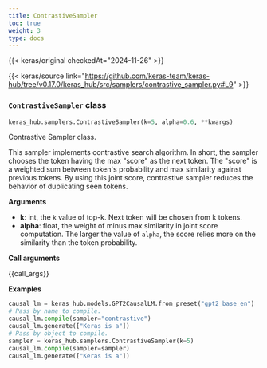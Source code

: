 ```yaml
---
title: ContrastiveSampler
toc: true
weight: 3
type: docs
---
```


{{< keras/original checkedAt="2024-11-26" >}}

{{< keras/source link="https://github.com/keras-team/keras-hub/tree/v0.17.0/keras_hub/src/samplers/contrastive_sampler.py#L9" >}}

### `ContrastiveSampler` class

```python
keras_hub.samplers.ContrastiveSampler(k=5, alpha=0.6, **kwargs)
```

Contrastive Sampler class.

This sampler implements contrastive search algorithm. In short, the sampler
chooses the token having the max "score" as the next token. The "score" is
a weighted sum between token's probability and max similarity against
previous tokens. By using this joint score, contrastive sampler reduces the
behavior of duplicating seen tokens.

**Arguments**

- **k**: int, the `k` value of top-k. Next token will be chosen from k tokens.
- **alpha**: float, the weight of minus max similarity in joint score
  computation. The larger the value of `alpha`, the score relies more
  on the similarity than the token probability.

**Call arguments**

{{call\_args}}

**Examples**

```python
causal_lm = keras_hub.models.GPT2CausalLM.from_preset("gpt2_base_en")
# Pass by name to compile.
causal_lm.compile(sampler="contrastive")
causal_lm.generate(["Keras is a"])
# Pass by object to compile.
sampler = keras_hub.samplers.ContrastiveSampler(k=5)
causal_lm.compile(sampler=sampler)
causal_lm.generate(["Keras is a"])
```
